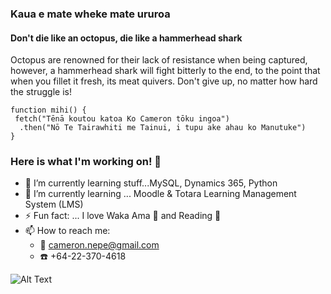 ### Kaua e mate wheke mate ururoa
#### Don't die like an octopus, die like a hammerhead shark

Octopus are renowned for their lack of resistance when being captured, however, a hammerhead shark will fight bitterly to the end, to the point that when you fillet it fresh, its meat quivers. Don't give up, no matter how hard the struggle is!

```
function mihi() {
 fetch("Tēnā koutou katoa Ko Cameron tōku ingoa")
  .then("Nō Te Tairawhiti me Tainui, i tupu ake ahau ko Manutuke")
}
```

### Here is what I'm working on! 👋  

- :construction: I’m currently learning stuff...MySQL, Dynamics 365, Python
- 🌱 I’m currently learning ... Moodle & Totara Learning Management System (LMS) 
- ⚡ Fun fact: ... I love Waka Ama :rowboat: and Reading :notebook_with_decorative_cover:
- 📫 How to reach me: 
  - :email: cameron.nepe@gmail.com 
  - :telephone: +64-22-370-4618

![Alt Text](https://github-readme-stats.vercel.app/api?username=Nepcam&&show_icons=true&title_color=ffffff&icon_color=bb2acf&text_color=daf7dc&bg_color=151515)


